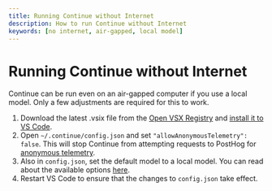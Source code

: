 ```yaml
---
title: Running Continue without Internet
description: How to run Continue without Internet
keywords: [no internet, air-gapped, local model]
---
```


# Running Continue without Internet

Continue can be run even on an air-gapped computer if you use a local model. Only a few adjustments are required for this to work.

1. Download the latest .vsix file from the [Open VSX Registry](https://open-vsx.org/extension/Continue/continue) and [install it to VS Code](https://code.visualstudio.com/docs/editor/extension-marketplace#_install-from-a-vsix).
2. Open `~/.continue/config.json` and set `"allowAnonymousTelemetry": false`. This will stop Continue from attempting requests to PostHog for [anonymous telemetry](../telemetry.md).
3. Also in `config.json`, set the default model to a local model. You can read about the available options [here](../setup/select-model.md).
4. Restart VS Code to ensure that the changes to `config.json` take effect.
